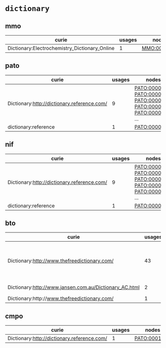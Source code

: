 # `dictionary`

## mmo

| curie                                         |   usages | nodes                                                     |
|-----------------------------------------------|----------|-----------------------------------------------------------|
| Dictionary:Electrochemistry_Dictionary_Online |        1 | [MMO:0000227](http://purl.obolibrary.org/obo/MMO_0000227) |

## pato

| curie                                       |   usages | nodes                                                                                                                                                                                                                                                                                                                |
|---------------------------------------------|----------|----------------------------------------------------------------------------------------------------------------------------------------------------------------------------------------------------------------------------------------------------------------------------------------------------------------------|
| Dictionary:http://dictionary.reference.com/ |        9 | [PATO:0000318](http://purl.obolibrary.org/obo/PATO_0000318), [PATO:0000320](http://purl.obolibrary.org/obo/PATO_0000320), [PATO:0000322](http://purl.obolibrary.org/obo/PATO_0000322), [PATO:0000323](http://purl.obolibrary.org/obo/PATO_0000323), [PATO:0000324](http://purl.obolibrary.org/obo/PATO_0000324), ... |
| dictionary:reference                        |        1 | [PATO:0000389](http://purl.obolibrary.org/obo/PATO_0000389)                                                                                                                                                                                                                                                          |

## nif

| curie                                       |   usages | nodes                                                                                                                                                                                                                                                                                                                |
|---------------------------------------------|----------|----------------------------------------------------------------------------------------------------------------------------------------------------------------------------------------------------------------------------------------------------------------------------------------------------------------------|
| Dictionary:http://dictionary.reference.com/ |        9 | [PATO:0000318](http://purl.obolibrary.org/obo/PATO_0000318), [PATO:0000320](http://purl.obolibrary.org/obo/PATO_0000320), [PATO:0000322](http://purl.obolibrary.org/obo/PATO_0000322), [PATO:0000323](http://purl.obolibrary.org/obo/PATO_0000323), [PATO:0000324](http://purl.obolibrary.org/obo/PATO_0000324), ... |
| dictionary:reference                        |        1 | [PATO:0000389](http://purl.obolibrary.org/obo/PATO_0000389)                                                                                                                                                                                                                                                          |

## bto

| curie                                                  |   usages | nodes                                                                                                                                                                                                                                                                                                      |
|--------------------------------------------------------|----------|------------------------------------------------------------------------------------------------------------------------------------------------------------------------------------------------------------------------------------------------------------------------------------------------------------|
| Dictionary:http://www.thefreedictionary.com/           |       43 | [BTO:0000219](http://purl.obolibrary.org/obo/BTO_0000219), [BTO:0001056](http://purl.obolibrary.org/obo/BTO_0001056), [BTO:0002046](http://purl.obolibrary.org/obo/BTO_0002046), [BTO:0002244](http://purl.obolibrary.org/obo/BTO_0002244), [BTO:0002254](http://purl.obolibrary.org/obo/BTO_0002254), ... |
| Dictionary:http://www.jansen.com.au/Dictionary_AC.html |        2 | [BTO:0002366](http://purl.obolibrary.org/obo/BTO_0002366), [BTO:0006208](http://purl.obolibrary.org/obo/BTO_0006208)                                                                                                                                                                                       |
| Dictionary:http\://www.thefreedictionary.com/          |        1 | [BTO:0006474](http://purl.obolibrary.org/obo/BTO_0006474)                                                                                                                                                                                                                                                  |

## cmpo

| curie                                       |   usages | nodes                                                       |
|---------------------------------------------|----------|-------------------------------------------------------------|
| Dictionary:http://dictionary.reference.com/ |        1 | [PATO:0001303](http://purl.obolibrary.org/obo/PATO_0001303) |

